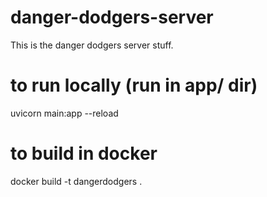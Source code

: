 # danger-dodgers-server

This is the danger dodgers server stuff.

# to run locally (run in app/ dir)
uvicorn main:app --reload

# to build in docker
docker build -t dangerdodgers .
